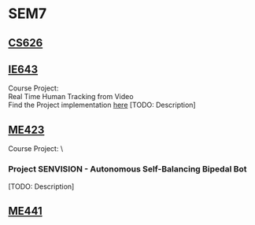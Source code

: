 # SEM7

## [CS626](./CS626/) 
## [IE643](./IE643/) 
Course Project: \
Real Time Human Tracking from Video \
Find the Project implementation [here](https://github.com/HanishDhanwalkar/Human-Tracking)
[TODO: Description]
## [ME423](./ME423/) 
Course Project: \
### Project SENVISION - Autonomous Self-Balancing Bipedal Bot 
[TODO: Description]
## [ME441](./ME441/) 


